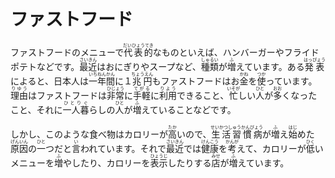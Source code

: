 ファストフード
========

ファストフードのメニューで<ruby><rb>代表的</rb><rp>【</rp><rt>だいひょうてき</rt><rp>】</rp></ruby>なものといえば、ハンバーガーやフライドポテトなどです。<ruby><rb>最近</rb><rp>【</rp><rt>さいきん</rt><rp>】</rp></ruby>はおにぎりやスープなど、<ruby><rb>種類</rb><rp>【</rp><rt>しゅるい</rt><rp>】</rp></ruby>が<ruby><rb>増</rb><rp>【</rp><rt>ふ</rt><rp>】</rp></ruby>えています。ある<ruby><rb>発表</rb><rp>【</rp><rt>はっぴょう</rt><rp>】</rp></ruby>によると、日本人は<ruby><rb>一年間</rb><rp>【</rp><rt>いちねんかん</rt><rp>】</rp></ruby>に１<ruby><rb>兆円</rb><rp>【</rp><rt>ちょうえん</rt><rp>】</rp></ruby>もファストフードはお<ruby><rb>金</rb><rp>【</rp><rt>かね</rt><rp>】</rp></ruby>を<ruby><rb>使</rb><rp>【</rp><rt>つか</rt><rp>】</rp></ruby>っています。<ruby><rb>理由</rb><rp>【</rp><rt>りゆう</rt><rp>】</rp></ruby>はファストフードは<ruby><rb>非常</rb><rp>【</rp><rt>ひじょう</rt><rp>】</rp></ruby>に<ruby><rb>手軽</rb><rp>【</rp><rt>てがる</rt><rp>】</rp></ruby>に<ruby><rb>利用</rb><rp>【</rp><rt>りよう</rt><rp>】</rp></ruby>できること、<ruby><rb>忙</rb><rp>【</rp><rt>いそが</rt><rp>】</rp></ruby>しい<ruby><rb>人</rb><rp>【</rp><rt>ひと</rt><rp>】</rp></ruby>が<ruby><rb>多</rb><rp>【</rp><rt>おお</rt><rp>】</rp></ruby>くなったこと、それに<ruby><rb>一人暮</rb><rp>【</rp><rt>ひとりぐ</rt><rp>】</rp></ruby>らしの<ruby><rb>人</rb><rp>【</rp><rt>ひと</rt><rp>】</rp></ruby>が<ruby><rb>増</rb><rp>【</rp><rt>ふ</rt><rp>】</rp></ruby>えていることなどです。

しかし、このような食べ物はカロリーが<ruby><rb>高</rb><rp>【</rp><rt>たか</rt><rp>】</rp></ruby>いので、<ruby><rb>生活習慣病</rb><rp>【</rp><rt>せいかつしゅうかんびょう</rt><rp>】</rp></ruby>が<ruby><rb>増</rb><rp>【</rp><rt>ふ</rt><rp>】</rp></ruby>え<ruby><rb>始</rb><rp>【</rp><rt>はじ</rt><rp>】</rp></ruby>めた<ruby><rb>原因</rb><rp>【</rp><rt>げんいん</rt><rp>】</rp></ruby>の<ruby><rb>一</rb><rp>【</rp><rt>ひと</rt><rp>】</rp></ruby>つだと<ruby><rb>言</rb><rp>【</rp><rt>い</rt><rp>】</rp></ruby>われています。それで<ruby><rb>最近</rb><rp>【</rp><rt>さいきん</rt><rp>】</rp></ruby>では<ruby><rb>健康</rb><rp>【</rp><rt>けんこう</rt><rp>】</rp></ruby>を<ruby><rb>考</rb><rp>【</rp><rt>かんが</rt><rp>】</rp></ruby>えて、カロリーが<ruby><rb>低</rb><rp>【</rp><rt>ひく</rt><rp>】</rp></ruby>いメニューを<ruby><rb>増</rb><rp>【</rp><rt>ふ</rt><rp>】</rp></ruby>やしたり、カロリーを<ruby><rb>表示</rb><rp>【</rp><rt>ひょうじ</rt><rp>】</rp></ruby>したりする<ruby><rb>店</rb><rp>【</rp><rt>みせ</rt><rp>】</rp></ruby>が<ruby><rb>増</rb><rp>【</rp><rt>ふ</rt><rp>】</rp></ruby>えています。